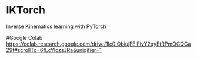 # IKTorch
Inverse Kinematics learning with PyTorch


#Google Colab
https://colab.research.google.com/drive/1lc0IObiujFElFlvY2qyEtRPmQCQGa29t#scrollTo=6fLcYlozsJRa&uniqifier=1